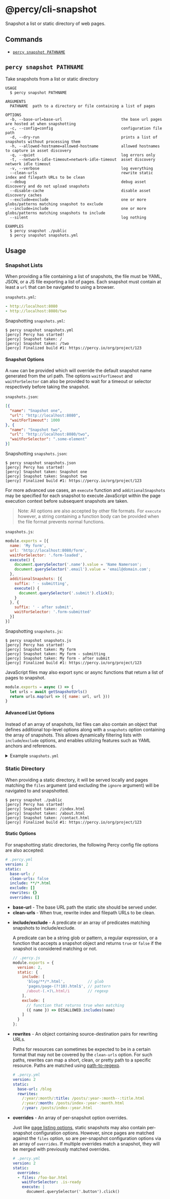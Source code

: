 # @percy/cli-snapshot

Snapshot a list or static directory of web pages.

## Commands
<!-- commands -->
* [`percy snapshot PATHNAME`](#percy-snapshot-pathname)

## `percy snapshot PATHNAME`

Take snapshots from a list or static directory

```
USAGE
  $ percy snapshot PATHNAME

ARGUMENTS
  PATHNAME  path to a directory or file containing a list of pages

OPTIONS
  -b, --base-url=base-url                          the base url pages are hosted at when snapshotting
  -c, --config=config                              configuration file path
  -d, --dry-run                                    prints a list of snapshots without processing them
  -h, --allowed-hostname=allowed-hostname          allowed hostnames to capture in asset discovery
  -q, --quiet                                      log errors only
  -t, --network-idle-timeout=network-idle-timeout  asset discovery network idle timeout
  -v, --verbose                                    log everything
  --clean-urls                                     rewrite static index and filepath URLs to be clean
  --debug                                          debug asset discovery and do not upload snapshots
  --disable-cache                                  disable asset discovery caches
  --exclude=exclude                                one or more globs/patterns matching snapshot to exclude
  --include=include                                one or more globs/patterns matching snapshots to include
  --silent                                         log nothing

EXAMPLES
  $ percy snapshot ./public
  $ percy snapshot snapshots.yml
```

<!-- commandsstop -->

## Usage

### Snapshot Lists

When providing a file containing a list of snapshots, the file must be YAML, JSON, or a JS file
exporting a list of pages. Each snapshot must contain at least a `url` that can be navigated to
using a browser.

`snapshots.yml`:

```yaml
- http://localhost:8080
- http://localhost:8080/two
```

Snapshotting `snapshots.yml`:

```sh-session
$ percy snapshot snapshots.yml
[percy] Percy has started!
[percy] Snapshot taken: /
[percy] Snapshot taken: /two
[percy] Finalized build #1: https://percy.io/org/project/123
```

#### Snapshot Options

A `name` can be provided which will override the default snapshot name generated from the url
path. The options `waitForTimeout` and `waitForSelector` can also be provided to wait for a timeout
or selector respectively before taking the snapshot.

`snapshots.json`:

```json
[{
  "name": "Snapshot one",
  "url": "http://localhost:8080",
  "waitForTimeout": 1000
}, {
  "name": "Snapshot two",
  "url": "http://localhost:8080/two",
  "waitForSelector": ".some-element"
}]
```

Snapshotting `snapshots.json`:

```sh-session
$ percy snapshot snapshots.json
[percy] Percy has started!
[percy] Snapshot taken: Snapshot one
[percy] Snapshot taken: Snapshot two
[percy] Finalized build #1: https://percy.io/org/project/123
```

For more advanced use cases, an `execute` function and `additionalSnapshots` may be specified for
each snapshot to execute JavaScript within the page execution context before subsequent snapshots
are taken.

> Note: All options are also accepted by other file formats. For `execute` however, a string
> containing a function body can be provided when the file format prevents normal functions.

`snapshots.js`:

```js
module.exports = [{
  name: 'My form',
  url: 'http://localhost:8080/form',
  waitForSelector: '.form-loaded',
  execute() {
    document.querySelector('.name').value = 'Name Namerson';
    document.querySelector('.email').value = 'email@domain.com';
  },
  additionalSnapshots: [{
    suffix: ' - submitting',
    execute() {
      document.querySelector('.submit').click();
    }
  }, {
    suffix: ' - after submit',
    waitForSelector: '.form-submitted'
  }]
}]
```

Snapshotting `snapshots.js`:

```sh-session
$ percy snapshot snapshots.js
[percy] Percy has started!
[percy] Snapshot taken: My form
[percy] Snapshot taken: My form - submitting
[percy] Snapshot taken: My form - after submit
[percy] Finalized build #1: https://percy.io/org/project/123
```

JavaScript files may also export sync or async functions that return a list of pages to snapshot.

``` js
module.exports = async () => {
  let urls = await getSnapshotUrls()
  return urls.map(url => ({ name: url, url }))
}
```

#### Advanced List Options

Instead of an array of snapshots, list files can also contain an object that defines additional
top-level options along with a `snapshots` option containing the array of snapshots. This allows
dynamically filtering lists with `include`/`exclude` options, and enables utilizing features such as
YAML anchors and references.

<details>
  <summary>Example <code>snapshots.yml</code></summary><br>

``` yaml
base-url: https://example.com
exclude:
  - /page/(\d+)

references:
  dismiss-cookie-banner: &dismiss-cookie-banner |
    document.querySelector('.cookie-banner .dismiss').click();

snapshots:
  - url: /foo
    execute: *dismiss-cookie-banner
  - url: /foo
    name: "/foo - with cookie banner"
  - url: /bar
    execute: *dismiss-cookie-banner
```
</details>

### Static Directory

When providing a static directory, it will be served locally and pages matching the `files` argument
(and excluding the `ignore` argument) will be navigated to and snapshotted.

```sh-session
$ percy snapshot ./public
[percy] Percy has started!
[percy] Snapshot taken: /index.html
[percy] Snapshot taken: /about.html
[percy] Snapshot taken: /contact.html
[percy] Finalized build #1: https://percy.io/org/project/123
```

#### Static Options

For snapshotting static directories, the following Percy config file options are also accepted:

``` yaml
# .percy.yml
version: 2
static:
  base-url: /
  clean-urls: false
  include: **/*.html
  exclude: []
  rewrites: {}
  overrides: []
```

- **base-url** - The base URL path the static site should be served under.
- **clean-urls** - When true, rewrite index and filepath URLs to be clean.

<span/>

- **include/exclude** - A predicate or an array of predicates matching snapshots to include/exclude.

  A predicate can be a string glob or pattern, a regular expression, or a function that accepts a
  snapshot object and returns `true` or `false` if the snapshot is considered matching or not.

  ``` javascript
  // .percy.js
  module.exports = {
    version: 2,
    static: {
      include: [
        'blog/**/*.html',          // glob
        'pages/page-(?!10).html$', // pattern
        /about-(.+)\.html/i        // regexp
      ],
      exclude: [
        // function that returns true when matching
        ({ name }) => DISALLOWED.includes(name)
      ]
    }
  };
  ```

- **rewrites** - An object containing source-destination pairs for rewriting URLs.

  Paths for resources can sometimes be expected to be in a certain format that may not be covered by
  the `clean-urls` option. For such paths, rewrites can map a short, clean, or pretty path to a
  specific resource. Paths are matched using [path-to-regexp](https://github.com/pillarjs/path-to-regexp).

  ``` yaml
  # .percy.yml
  version: 2
  static:
    base-url: /blog
    rewrites:
      /:year/:month/:title: /posts/:year-:month--:title.html
      /:year/:month: /posts/index-:year-:month.html
      /:year: /posts/index-:year.html
  ```

- **overrides** - An array of per-snapshot option overrides.

  Just like [page listing options](#page-options), static snapshots may also contain
  per-snapshot configuration options. However, since pages are matched against the `files`
  option, so are per-snapshot configuration options via an array of `overrides`. If multiple
  overrides match a snapshot, they will be merged with previously matched overrides.

  ``` yaml
  # .percy.yml
  version: 2
  static:
    overrides:
    - files: /foo-bar.html
      waitForSelector: .is-ready
      execute: |
        document.querySelector('.button').click()
  ```
